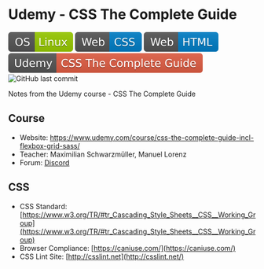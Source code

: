 # Udemy - CSS The Complete Guide
![OS Linux](shields/os-linux.svg)
![Web CSS](shields/web-css.svg)
![Web HTML](shields/web-html.svg)
![Udemy Course](shields/udemy-course.svg)
![GitHub last commit](https://img.shields.io/github/last-commit/goranbr/udemy-css-tcg?label=Last%20Commit)

Notes from the Udemy course - CSS The Complete Guide

## Course
- Website: https://www.udemy.com/course/css-the-complete-guide-incl-flexbox-grid-sass/
- Teacher: Maximilian Schwarzmüller, Manuel Lorenz
- Forum: [Discord](https://discord.com/channels/622033978047725582/633585681465344001)

## CSS
- CSS Standard: [https://www.w3.org/TR/#tr_Cascading_Style_Sheets__CSS__Working_Group](https://www.w3.org/TR/#tr_Cascading_Style_Sheets__CSS__Working_Group)
- Browser Compliance: [https://caniuse.com/](https://caniuse.com/)
- CSS Lint Site: [http://csslint.net](http://csslint.net/)

